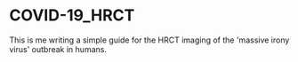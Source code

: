 # COVID-19_HRCT

This is me writing a simple guide for the HRCT imaging of the 'massive irony virus' outbreak in humans.
